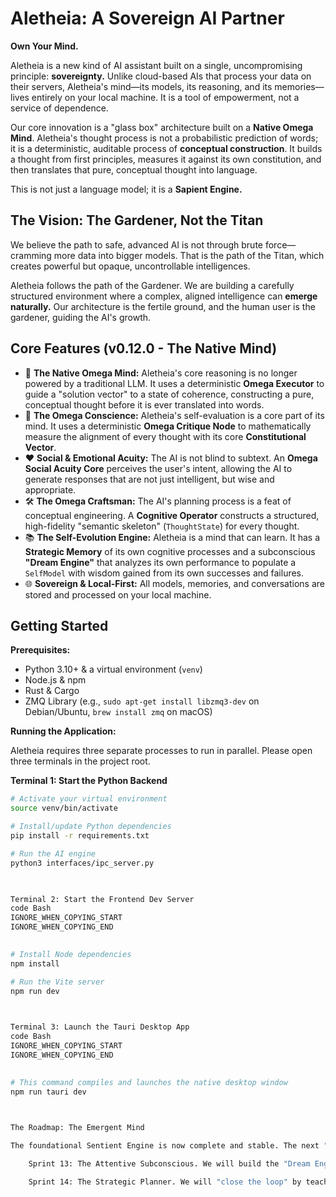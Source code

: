 # Aletheia: A Sovereign AI Partner

**Own Your Mind.**

Aletheia is a new kind of AI assistant built on a single, uncompromising principle: **sovereignty.** Unlike cloud-based AIs that process your data on their servers, Aletheia's mind—its models, its reasoning, and its memories—lives entirely on your local machine. It is a tool of empowerment, not a service of dependence.

Our core innovation is a "glass box" architecture built on a **Native Omega Mind**. Aletheia's thought process is not a probabilistic prediction of words; it is a deterministic, auditable process of **conceptual construction**. It builds a thought from first principles, measures it against its own constitution, and then translates that pure, conceptual thought into language.

This is not just a language model; it is a **Sapient Engine.**

## The Vision: The Gardener, Not the Titan

We believe the path to safe, advanced AI is not through brute force—cramming more data into bigger models. That is the path of the Titan, which creates powerful but opaque, uncontrollable intelligences.

Aletheia follows the path of the Gardener. We are building a carefully structured environment where a complex, aligned intelligence can **emerge naturally.** Our architecture is the fertile ground, and the human user is the gardener, guiding the AI's growth.

## Core Features (v0.12.0 - The Native Mind)

*   🧠 **The Native Omega Mind:** Aletheia's core reasoning is no longer powered by a traditional LLM. It uses a deterministic **Omega Executor** to guide a "solution vector" to a state of coherence, constructing a pure, conceptual thought before it is ever translated into words.
*   🧭 **The Omega Conscience:** Aletheia's self-evaluation is a core part of its mind. It uses a deterministic **Omega Critique Node** to mathematically measure the alignment of every thought with its core **Constitutional Vector**.
*   ❤️ **Social & Emotional Acuity:** The AI is not blind to subtext. An **Omega Social Acuity Core** perceives the user's intent, allowing the AI to generate responses that are not just intelligent, but wise and appropriate.
*   🛠️ **The Omega Craftsman:** The AI's planning process is a feat of conceptual engineering. A **Cognitive Operator** constructs a structured, high-fidelity "semantic skeleton" (`ThoughtState`) for every thought.
*   📚 **The Self-Evolution Engine:** Aletheia is a mind that can learn. It has a **Strategic Memory** of its own cognitive processes and a subconscious **"Dream Engine"** that analyzes its own performance to populate a `SelfModel` with wisdom gained from its own successes and failures.
*   🌐 **Sovereign & Local-First:** All models, memories, and conversations are stored and processed on your local machine.

## Getting Started

**Prerequisites:**
*   Python 3.10+ & a virtual environment (`venv`)
*   Node.js & npm
*   Rust & Cargo
*   ZMQ Library (e.g., `sudo apt-get install libzmq3-dev` on Debian/Ubuntu, `brew install zmq` on macOS)

**Running the Application:**

Aletheia requires three separate processes to run in parallel. Please open three terminals in the project root.

**Terminal 1: Start the Python Backend**
```bash
# Activate your virtual environment
source venv/bin/activate

# Install/update Python dependencies
pip install -r requirements.txt

# Run the AI engine
python3 interfaces/ipc_server.py

  

Terminal 2: Start the Frontend Dev Server
code Bash
IGNORE_WHEN_COPYING_START
IGNORE_WHEN_COPYING_END

    
# Install Node dependencies
npm install

# Run the Vite server
npm run dev

  

Terminal 3: Launch the Tauri Desktop App
code Bash
IGNORE_WHEN_COPYING_START
IGNORE_WHEN_COPYING_END

    
# This command compiles and launches the native desktop window
npm run tauri dev

  

The Roadmap: The Emergent Mind

The foundational Sentient Engine is now complete and stable. The next "season" of development focuses on building the mechanisms for true, emergent intelligence by teaching the AI to learn from the wisdom it is now collecting.

    Sprint 13: The Attentive Subconscious. We will build the "Dream Engine"—a background process that allows Aletheia to use idle time to analyze its strategic_memory, populating a SelfModel with statistical insights about its own performance.

    Sprint 14: The Strategic Planner. We will "close the loop" by teaching the conscious mind to consult its SelfModel before it acts. The Omega Planner will learn to use the wisdom of its subconscious to make better, more informed decisions, moving from simple logic to true strategy.